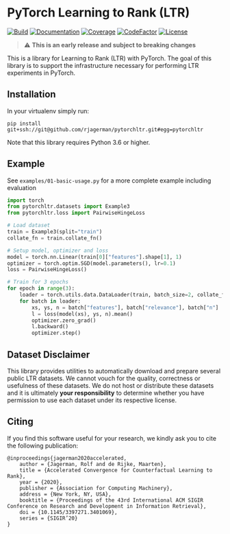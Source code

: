 # PyTorch Learning to Rank (LTR)

[![Build](https://img.shields.io/travis/rjagerman/pytorchltr/master)](https://travis-ci.org/rjagerman/pytorchltr)
[![Documentation](https://img.shields.io/readthedocs/pytorchltr)](https://pytorchltr.readthedocs.io/en/latest/)
[![Coverage](https://img.shields.io/codecov/c/github/rjagerman/pytorchltr/master)](https://codecov.io/gh/rjagerman/pytorchltr)
[![CodeFactor](https://img.shields.io/codefactor/grade/github/rjagerman/pytorchltr/master)](https://www.codefactor.io/repository/github/rjagerman/pytorchltr)
[![License](https://img.shields.io/github/license/rjagerman/pytorchltr)](https://github.com/rjagerman/pytorchltr/blob/master/LICENSE.md)

> :warning: **This is an early release and subject to breaking changes**

This is a library for Learning to Rank (LTR) with PyTorch.
The goal of this library is to support the infrastructure necessary for performing LTR experiments in PyTorch.

## Installation

In your virtualenv simply run:

    pip install git+ssh://git@github.com/rjagerman/pytorchltr.git#egg=pytorchltr

Note that this library requires Python 3.6 or higher.

## Example

See `examples/01-basic-usage.py` for a more complete example including evaluation

```python
import torch
from pytorchltr.datasets import Example3
from pytorchltr.loss import PairwiseHingeLoss

# Load dataset
train = Example3(split="train")
collate_fn = train.collate_fn()

# Setup model, optimizer and loss
model = torch.nn.Linear(train[0]["features"].shape[1], 1)
optimizer = torch.optim.SGD(model.parameters(), lr=0.1)
loss = PairwiseHingeLoss()

# Train for 3 epochs
for epoch in range(3):
    loader = torch.utils.data.DataLoader(train, batch_size=2, collate_fn=collate_fn)
    for batch in loader:
        xs, ys, n = batch["features"], batch["relevance"], batch["n"]
        l = loss(model(xs), ys, n).mean()
        optimizer.zero_grad()
        l.backward()
        optimizer.step()
```

## Dataset Disclaimer
This library provides utilities to automatically download and prepare several public LTR datasets.
We cannot vouch for the quality, correctness or usefulness of these datasets.
We do not host or distribute these datasets and it is ultimately **your responsibility** to determine whether you have permission to use each dataset under its respective license.

## Citing
If you find this software useful for your research, we kindly ask you to cite the following publication:

    @inproceedings{jagerman2020accelerated,
        author = {Jagerman, Rolf and de Rijke, Maarten},
        title = {Accelerated Convergence for Counterfactual Learning to Rank},
        year = {2020},
        publisher = {Association for Computing Machinery},
        address = {New York, NY, USA},
        booktitle = {Proceedings of the 43rd International ACM SIGIR Conference on Research and Development in Information Retrieval},
        doi = {10.1145/3397271.3401069},
        series = {SIGIR’20}
    }
